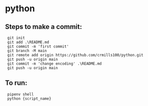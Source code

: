 # python

## Steps to make a commit:

     git init
     git add .\README.md
     git commit -m 'first commit'
     git branch -M main
     git remote add origin https://github.com/crmills100/python.git
     git push -u origin main
     git commit -m 'change encoding' .\README.md
     git push -u origin main


 ## To run:

     pipenv shell
     python {script_name}

